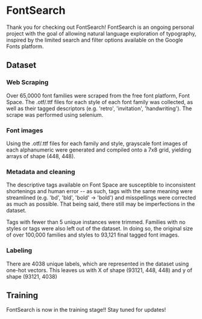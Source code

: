 # FontSearch

Thank you for checking out FontSearch! FontSearch is an ongoing personal project with the goal of allowing natural language exploration of typography, inspired by the limited search and filter options available on the Google Fonts platform.

## Dataset

### Web Scraping

Over 65,0000 font families were scraped from the free font platform, Font Space. The .otf/.ttf files for each style of each font family was collected, as well as their tagged descriptors (e.g. 'retro', 'invitation', 'handwriting'). The scrape was performed using selenium.

### Font images

Using the .otf/.ttf files for each family and style, grayscale font images of each alphanumeric were generated and compiled onto a 7x8 grid, yielding arrays of shape (448, 448).

### Metadata and cleaning

The descriptive tags available on Font Space are susceptible to inconsistent shortenings and human error -- as such, tags with the same meaning were streamlined (e.g. 'bd', 'bld', 'bold' -> 'bold') and misspellings were corrected as much as possible. That being said, there still may be imperfections in the dataset. 

Tags with fewer than 5 unique instances were trimmed. Families with no styles or tags were also left out of the dataset. In doing so, the original size of over 100,000 families and styles to 93,121 final tagged font images.

### Labeling

There are 4038 unique labels, which are represented in the dataset using one-hot vectors. This leaves us with X of shape (93121, 448, 448) and y of shape (93121, 4038)

## Training

FontSearch is now in the training stage!! Stay tuned for updates! 
